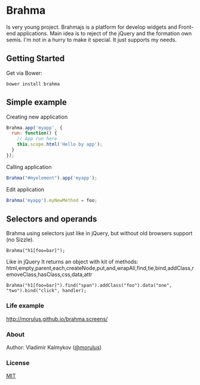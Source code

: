 Brahma
====
Is very young project. Brahmajs is a platform for develop widgets and Front-end applications. Main idea is to reject of the jQuery and the formation own semis. I'm not in a hurry to make it special. It just supports my needs.

## Getting Started

Get via Bower:
```npm
bower install brahma
```

## Simple example
Creating new application
```javascript
Brahma.app('myapp', {
  run: function() {
    // App run here
    this.scope.html('Hello by app');
  }
});
```
Calling application
```javascript
Brahma("#myelement").app('myapp');
```

Edit application
```javascript
Brahma('myapp').myNewMethod = foo;
```

## Selectors and operands
Brahma using selectors just like in jQuery, but without old browsers support (no Sizzle).
```
Brahma("h1[foo=bar]");
```

Like in jQuery It returns an object with kit of methods: html,empty,parent,each,createNode,put,and,wrapAll,find,tie,bind,addClass,removeClass,hasClass,css,data,attr
```
Brahma("h1[foo=bar]").find("span").addClass("foo").data("one", "two").bind("click", handler);
```

### Life example
http://morulus.github.io/brahma.screens/

### About
Author: Vladimir Kalmykov ([@morulus](https://guthub.com/morulus))

### License
[MIT](https://github.com/morulus/brahma/blob/gh-pages/LICENSE.md)
